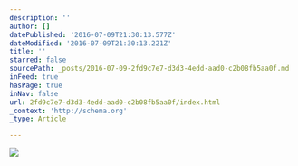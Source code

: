```yaml
---
description: ''
author: []
datePublished: '2016-07-09T21:30:13.577Z'
dateModified: '2016-07-09T21:30:13.221Z'
title: ''
starred: false
sourcePath: _posts/2016-07-09-2fd9c7e7-d3d3-4edd-aad0-c2b08fb5aa0f.md
inFeed: true
hasPage: true
inNav: false
url: 2fd9c7e7-d3d3-4edd-aad0-c2b08fb5aa0f/index.html
_context: 'http://schema.org'
_type: Article

---
```

![](https://the-grid-user-content.s3-us-west-2.amazonaws.com/d83c3f8e-cc7a-46c7-b0e7-2b04e4046c54.jpg)